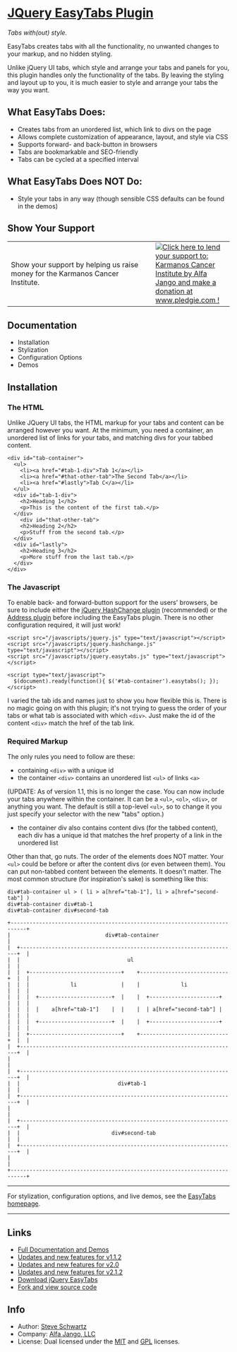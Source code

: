 # [JQuery EasyTabs Plugin](http://www.alfajango.com/blog/jquery-easytabs-plugin/)

*Tabs with(out) style.*

EasyTabs creates tabs with all the functionality, no unwanted changes
to your markup, and no hidden styling.

Unlike jQuery UI tabs, which style and arrange your tabs and panels for you, this plugin handles only the functionality of the tabs. By leaving the styling and layout up to you, it is much easier to style and arrange your tabs the way you want.

## What EasyTabs Does:

* Creates tabs from an unordered list, which link to divs on the page
* Allows complete customization of appearance, layout, and style via CSS
* Supports forward- and back-button in browsers
* Tabs are bookmarkable and SEO-friendly
* Tabs can be cycled at a specified interval

## What EasyTabs Does NOT Do:

* Style your tabs in any way (though sensible CSS defaults can be found
  in the demos)

## Show Your Support

<table style="width: 100%;">
<tr>
<td>
Show your support by helping us raise money for the Karmanos Cancer
Institute.
</td>
<td style="text-align: left; width: 35%;">
<a href='http://pledgie.com/campaigns/15528'><img alt='Click here to lend your support to: Karmanos Cancer Institute by Alfa Jango and make a donation at www.pledgie.com !' src='http://pledgie.com/campaigns/15528.png?skin_name=chrome' border='0' /></a>
</td>
</tr>
</table>

## Documentation

* Installation
* Stylization
* Configuration Options
* Demos

## Installation

### The HTML

Unlike JQuery UI tabs, the HTML markup for your tabs and content can be arranged however you want. At the minimum, you need a container, an unordered list of links for your tabs, and matching divs for your tabbed content.

    <div id="tab-container">
      <ul>
        <li><a href="#tab-1-div">Tab 1</a></li>
        <li><a href="#that-other-tab">The Second Tab</a></li>
        <li><a href="#lastly">Tab C</a></li>
      </ul>
      <div id="tab-1-div">
        <h2>Heading 1</h2>
        <p>This is the content of the first tab.</p>
      </div>
        <div id="that-other-tab">
        <h2>Heading 2</h2>
        <p>Stuff from the second tab.</p>
      </div>
      <div id="lastly">
        <h2>Heading 3</h2>
        <p>More stuff from the last tab.</p>
      </div>
    </div>

### The Javascript

To enable back- and forward-button support for the users' browsers, be sure to include either the [jQuery HashChange plugin](http://benalman.com/projects/jquery-hashchange-plugin/) (recommended) or the [Address plugin](http://www.asual.com/jquery/address/docs/) before including the EasyTabs plugin. There is no other configuration required, it will just work!

    <script src="/javascripts/jquery.js" type="text/javascript"></script> 
    <script src="/javascripts/jquery.hashchange.js" type="text/javascript"></script> 
    <script src="/javascripts/jquery.easytabs.js" type="text/javascript"></script>  
    
    <script type="text/javascript"> 
      $(document).ready(function(){ $('#tab-container').easytabs(); });
    </script> 

I varied the tab ids and names just to show you how flexible this is. There is no magic going on with this plugin; it's not trying to guess the order of your tabs or what tab is associated with which `<div>`. Just make the id of the content `<div>` match the href of the tab link.

### Required Markup

The only rules you need to follow are these:

* containing `<div>` with a unique id
* the container `<div>` contains an unordered list `<ul>` of links `<a>`

(UPDATE: As of version 1.1, this is no longer the case. You can now include your tabs anywhere within the container. It can be a `<ul>`, `<ol>`, `<div>`, or anything you want. The default is still a top-level `<ul>`, so to change it you just specify your selector with the new "tabs" option.)

* the container div also contains content divs (for the tabbed content), each div has a unique id that matches the href property of a link in the unordered list

Other than that, go nuts. The order of the elements does NOT matter. Your `<ul>` could be before or after the content divs (or even between them). You can put non-tabbed content between the elements. It doesn't matter. The most common structure (for inspiration's sake) is something like this:

    div#tab-container ul > ( li > a[href="tab-1"], li > a[href="second-tab"] )
    div#tab-container div#tab-1
    div#tab-container div#second-tab

    +---------------------------------------------------------------------------+
    |                              div#tab-container                            |
    |  +---------------------------------------------------------------------+  |
    |  |                                  ul                                 |  |
    |  |  +-----------------------------+    +----------------------------+  |  |
    |  |  |             li              |    |             li             |  |  |
    |  |  |  +-----------------------+  |    |  +----------------------+  |  |  |
    |  |  |  |    a[href="tab-1"]    |  |    |  | a[href="second-tab"] |  |  |  |
    |  |  |  +-----------------------+  |    |  +----------------------+  |  |  |
    |  |  +-----------------------------+    +----------------------------+  |  |
    |  +---------------------------------------------------------------------+  |
    |                                                                           |
    |  +---------------------------------------------------------------------+  |
    |  |                               div#tab-1                             |  |
    |  +---------------------------------------------------------------------+  |
    |                                                                           |
    |  +---------------------------------------------------------------------+  |
    |  |                             div#second-tab                          |  |
    |  +---------------------------------------------------------------------+  |
    |                                                                           |
    +---------------------------------------------------------------------------+

-------------------------------------------------------------------------------------------

For stylization, configuration options, and live demos, see the [EasyTabs homepage](http://www.alfajango.com/blog/jquery-easytabs-plugin/).

-------------------------------------------------------------------------------------------

## Links

* [Full Documentation and Demos](http://www.alfajango.com/blog/jquery-easytabs-plugin/)
* [Updates and new features for v1.1.2](http://www.alfajango.com/blog/jquery-easytabs-plugin-now-more-flexible-and-usable)
* [Updates and new features for v2.0](http://www.alfajango.com/blog/jquery-easytabs-plugin-v2)
* [Updates and new features for v2.1.2](http://www.alfajango.com/blog/jquery-easytabs-plugin-v2-1-2/)
* [Download jQuery EasyTabs](http://plugins.jquery.com/project/easytabs)
* [Fork and view source code](http://github.com/JangoSteve/jQuery-EasyTabs)

## Info

* Author: [Steve Schwartz](https://github.com/JangoSteve)
* Company: [Alfa Jango, LLC](http://www.alfajango.com)
* License: Dual licensed under the [MIT](http://www.opensource.org/licenses/mit-license.php) and [GPL](http://www.gnu.org/licenses/gpl.html) licenses.
